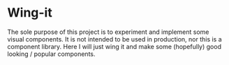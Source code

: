 # Wing-it

The sole purpose of this project is to experiment and implement some visual components. 
It is not intended to be used in production, nor this is a component library. 
Here I will just wing it and make some (hopefully) good looking / popular components.

